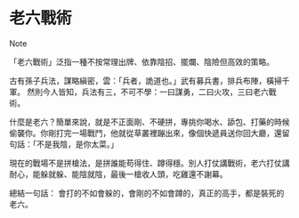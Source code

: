 # 老六戰術
> [!NOTE]  
> 「老六戰術」泛指一種不按常理出牌、依靠陰招、擺爛、陰險但高效的策略。

古有孫子兵法，謀略縝密，雲：「兵者，詭道也。」武有募兵書，排兵布陣，橫掃千軍。
然則今人皆知，兵法有三，不可不學：一曰謀勇，二曰火攻，三曰老六戰術。

什麼是老六？簡單來說，就是不正面剛、不硬拼，專挑你喝水、舔包、打藥的時候偷襲你。你剛打完一場戰鬥，他就從草叢裡蹦出來，像個快遞員送你回大廳，還留句話：「不是我陰，是你太菜。」

現在的戰場不是拼槍法，是拼誰能苟得住、蹲得穩。別人打仗講戰術，老六打仗講耐心，能躲就躲、能陰就陰，最後一槍收人頭，吃雞還不謝幕。

總結一句話：
會打的不如會躲的，會剛的不如會蹲的，真正的高手，都是裝死的老六。